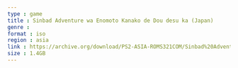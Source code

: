 ```yaml
---
type : game
title : Sinbad Adventure wa Enomoto Kanako de Dou desu ka (Japan)
genre : 
format : iso
region : asia
link : https://archive.org/download/PS2-ASIA-ROMS321COM/Sinbad%20Adventure%20wa%20Enomoto%20Kanako%20de%20Dou%20desu%20ka%20%28Japan%29.7z
size : 1.4GB
---
```

